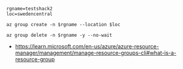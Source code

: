 ```
rgname=testshack2
loc=swedencentral

az group create -n $rgname --location $loc
```

```
az group delete -n $rgname -y --no-wait
```

- https://learn.microsoft.com/en-us/azure/azure-resource-manager/management/manage-resource-groups-cli#what-is-a-resource-group
